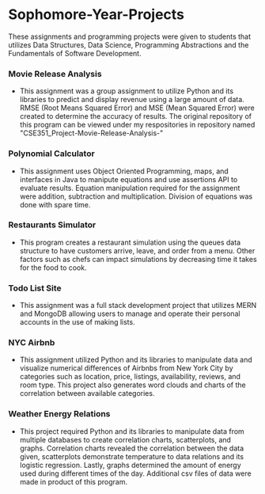 # Sophomore-Year-Projects
These assignments and programming projects were given to students that utilizes Data Structures, Data Science, Programming Abstractions and the Fundamentals of Software Development.

### Movie Release Analysis 
 - This assignment was a group assignment to utilize Python and its libraries to predict and display revenue using a large amount of data. RMSE (Root Means Squared Error) and MSE (Mean Squared Error) were created to determine the accuracy of results. The original repository of this program can be viewed under my respositories in repository named "CSE351_Project-Movie-Release-Analysis-"

### Polynomial Calculator
 - This assignment uses Object Oriented Programming, maps, and interfaces in Java to manipute equations and use assertions API to evaluate results. Equation manipulation required for the assignment were addition, subtraction and multiplication. Division of equations was done with spare time.

### Restaurants Simulator
 - This program creates a restaurant simulation using the queues data structure to have customers arrive, leave, and order from a menu. Other factors such as chefs can impact simulations by decreasing time it takes for the food to cook. 

### Todo List Site
 - This assignment was a full stack development project that utilizes MERN and MongoDB allowing users to manage and operate their personal accounts in the use of making lists.

### NYC Airbnb
 - This assignment utilized Python and its libraries to manipulate data and visualize numerical differences of Airbnbs from New York City by categories such as location, price, listings, availability, reviews, and room type. This project also generates word clouds and charts of the correlation between available categories.

### Weather Energy Relations
 - This project required Python and its libraries to manipulate data from multiple databases to create correlation charts, scatterplots, and graphs. Correlation charts revealed the correlation between the data given, scatterplots demonstrate temperature to data relations and its logistic regression. Lastly, graphs determined the amount of energy used during different times of the day. Additional csv files of data were made in product of this program. 
